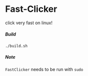 # Fast-Clicker
click very fast on linux!

##### Build
```
./build.sh
```

##### Note
`FastClicker` needs to be run with `sudo`

